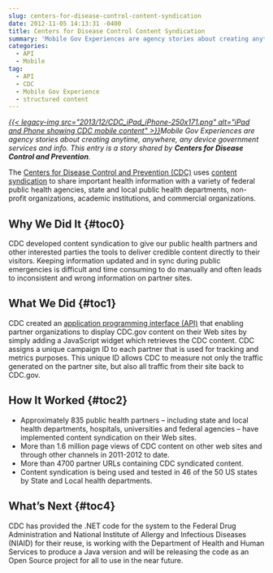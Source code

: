 ```yaml
---
slug: centers-for-disease-control-content-syndication
date: 2012-11-05 14:13:31 -0400
title: Centers for Disease Control Content Syndication
summary: 'Mobile Gov Experiences are agency stories about creating anytime, anywhere, any device government services and info. This entry is a story shared by Centers for Disease Control and Prevention. The Centers for Disease Control and Prevention (CDC) uses content syndication to share important health information with a variety of federal public'
categories:
  - API
  - Mobile
tag:
  - API
  - CDC
  - Mobile Gov Experience
  - structured content
---
```


_[{{< legacy-img src="2013/12/CDC\_iPad\_iPhone-250x171.png" alt="iPad and Phone showing CDC mobile content" >}}](https://s3.amazonaws.com/digitalgov/_legacy-img/2013/12/CDC_iPad_iPhone.png)Mobile Gov Experiences are agency stories about creating anytime, anywhere, any device government services and info. This entry is a story shared by **Centers for Disease Control and Prevention**._

The <a href="http://www.cdc.gov/" rel="nofollow">Centers for Disease Control and Prevention (CDC)</a> uses <a href="http://tools.cdc.gov/syndication/default.aspx" rel="nofollow">content syndication</a> to share important health information with a variety of federal public health agencies, state and local public health departments, non-profit organizations, academic institutions, and commercial organizations.

## <a name="x-Why We Did It"></a>Why We Did It {#toc0}

CDC developed content syndication to give our public health partners and other interested parties the tools to deliver credible content directly to their visitors. Keeping information updated and in sync during public emergencies is difficult and time consuming to do manually and often leads to inconsistent and wrong information on partner sites.

## <a name="x-What We Did"></a>What We Did {#toc1}

CDC created an [application programming interface (API)](https://digitalgov.sites.usa.gov/2013/03/12/how-to-get-started-with-apis/ "How to Get Started with APIs") that enabling partner organizations to display CDC.gov content on their Web sites by simply adding a JavaScript widget which retrieves the CDC content. CDC assigns a unique campaign ID to each partner that is used for tracking and metrics purposes. This unique ID allows CDC to measure not only the traffic generated on the partner site, but also all traffic from their site back to CDC.gov.

## <a name="x-How It Worked"></a>How It Worked {#toc2}

  * Approximately 835 public health partners – including state and local health departments, hospitals, universities and federal agencies – have implemented content syndication on their Web sites.
  * More than 1.6 million page views of CDC content on other web sites and through other channels in 2011-2012 to date.
  * More than 4700 partner URLs containing CDC syndicated content.
  * Content syndication is being used and tested in 46 of the 50 US states by State and Local health departments.

## <a name="x-What's Next"></a>What&#8217;s Next {#toc4}

CDC has provided the .NET code for the system to the Federal Drug Administration and National Institute of Allergy and Infectious Diseases (NIAID) for their reuse, is working with the Department of Health and Human Services to produce a Java version and will be releasing the code as an Open Source project for all to use in the near future.